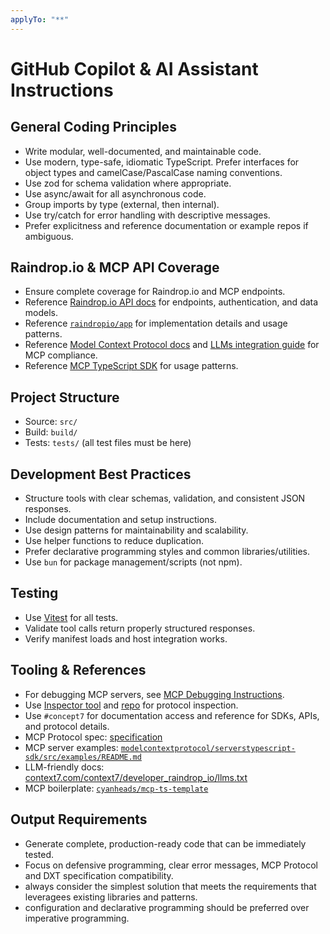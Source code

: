 ```yaml
---
applyTo: "**"
---
```


# GitHub Copilot & AI Assistant Instructions

## General Coding Principles

- Write modular, well-documented, and maintainable code.
- Use modern, type-safe, idiomatic TypeScript. Prefer interfaces for object types and camelCase/PascalCase naming conventions.
- Use zod for schema validation where appropriate.
- Use async/await for all asynchronous code.
- Group imports by type (external, then internal).
- Use try/catch for error handling with descriptive messages.
- Prefer explicitness and reference documentation or example repos if ambiguous.

## Raindrop.io & MCP API Coverage

- Ensure complete coverage for Raindrop.io and MCP endpoints.
- Reference [Raindrop.io API docs](https://developer.raindrop.io) for endpoints, authentication, and data models.
- Reference [`raindropio/app`](https://github.com/raindropio/app) for implementation details and usage patterns.
- Reference [Model Context Protocol docs](https://modelcontextprotocol.io/) and [LLMs integration guide](https://modelcontextprotocol.io/llms-full.txt) for MCP compliance.
- Reference [MCP TypeScript SDK](https://github.com/modelcontextprotocol/typescript-sdk) for usage patterns.

## Project Structure

- Source: `src/`
- Build: `build/`
- Tests: `tests/` (all test files must be here)

## Development Best Practices

- Structure tools with clear schemas, validation, and consistent JSON responses.
- Include documentation and setup instructions.
- Use design patterns for maintainability and scalability.
- Use helper functions to reduce duplication.
- Prefer declarative programming styles and common libraries/utilities.
- Use `bun` for package management/scripts (not npm).

## Testing

- Use [Vitest](https://vitest.dev/) for all tests.
- Validate tool calls return properly structured responses.
- Verify manifest loads and host integration works.

## Tooling & References

- For debugging MCP servers, see [MCP Debugging Instructions](https://modelcontextprotocol.io/docs/tools/debugging).
- Use [Inspector tool](https://modelcontextprotocol.io/docs/tools/inspector) and [repo](https://github.com/modelcontextprotocol/inspector) for protocol inspection.
- Use `#concept7` for documentation access and reference for SDKs, APIs, and protocol details.
- MCP Protocol spec: [specification](https://github.com/modelcontextprotocol/specification)
- MCP server examples: [`modelcontextprotocol/serverstypescript-sdk/src/examples/README.md`](https://github.com/modelcontextprotocol/serverstypescript-sdk/src/examples/README.md)
- LLM-friendly docs: [context7.com/context7/developer_raindrop_io/llms.txt](https://context7.com/context7/developer_raindrop_io/llms.txt)
- MCP boilerplate: [`cyanheads/mcp-ts-template`](https://github.com/cyanheads/mcp-ts-template)

## Output Requirements

- Generate complete, production-ready code that can be immediately tested.
- Focus on defensive programming, clear error messages, MCP Protocol and DXT specification compatibility.
- always consider the simplest solution that meets the requirements that leveragees existing libraries and patterns.
- configuration and declarative programming should be preferred over imperative programming.
